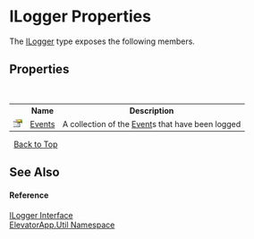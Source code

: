 # ILogger Properties
 

The <a href="T_ElevatorApp_Util_ILogger">ILogger</a> type exposes the following members.


## Properties
&nbsp;<table><tr><th></th><th>Name</th><th>Description</th></tr><tr><td>![Public property](media/pubproperty.gif "Public property")</td><td><a href="P_ElevatorApp_Util_ILogger_Events">Events</a></td><td>
A collection of the <a href="T_ElevatorApp_Util_Event">Event</a>s that have been logged</td></tr></table>&nbsp;
<a href="#ilogger-properties">Back to Top</a>

## See Also


#### Reference
<a href="T_ElevatorApp_Util_ILogger">ILogger Interface</a><br /><a href="N_ElevatorApp_Util">ElevatorApp.Util Namespace</a><br />